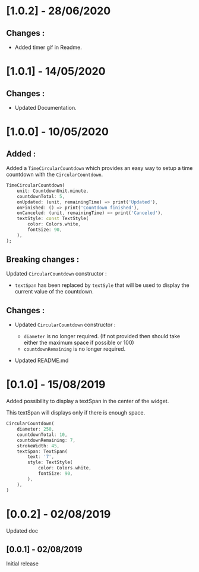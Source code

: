 # [1.0.2] - 28/06/2020

## Changes :

- Added timer gif in Readme.

# [1.0.1] - 14/05/2020

## Changes :

- Updated Documentation.

# [1.0.0] - 10/05/2020

## Added :

Added a `TimeCircularCountdown` which provides an easy way to setup a time countdown with the `CircularCountdown`.

```dart
TimeCircularCountdown(
    unit: CountdownUnit.minute,
    countdownTotal: 5,
    onUpdated: (unit, remainingTime) => print('Updated'),
    onFinished: () => print('Countdown finished'),
    onCanceled: (unit, remainingTime) => print('Canceled'),
    textStyle: const TextStyle(
        color: Colors.white,
        fontSize: 90,
    ),
);
```

## Breaking changes :

Updated `CircularCountdown` constructor :

- `textSpan` has been replaced by `textSyle` that will be used to display the current value of the countdown.

## Changes :

- Updated `CircularCountdown` constructor :

  - `diameter` is no longer required. (If not provided then should take either the maximum space if possible or 100)
  - `countdownRemaining` is no longer required.

- Updated README.md

# [0.1.0] - 15/08/2019

Added possibility to display a textSpan in the center of the widget.

This textSpan will displays only if there is enough space.

```dart
CircularCountdown(
    diameter: 250,
    countdownTotal: 10,
    countdownRemaining: 7,
    strokeWidth: 45,
    textSpan: TextSpan(
        text: '7',
        style: TextStyle(
            color: Colors.white,
            fontSize: 90,
        ),
    ),
)
```

# [0.0.2] - 02/08/2019

Updated doc

## [0.0.1] - 02/08/2019

Initial release
